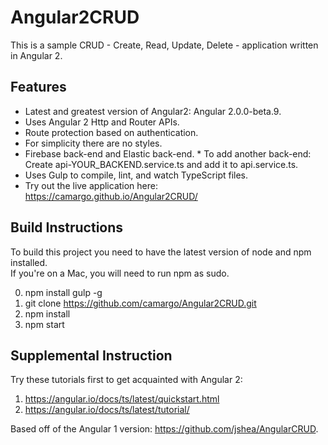 # Angular2CRUD

This is a sample CRUD - Create, Read, Update, Delete - application written in Angular 2.

## Features
* Latest and greatest version of Angular2: Angular 2.0.0-beta.9.
* Uses Angular 2 Http and Router APIs.
* Route protection based on authentication.
* For simplicity there are no styles.
* Firebase back-end and Elastic back-end.
      * To add another back-end: Create api-YOUR_BACKEND.service.ts and add it to api.service.ts.
* Uses Gulp to compile, lint, and watch TypeScript files.
* Try out the live application here: https://camargo.github.io/Angular2CRUD/

## Build Instructions

To build this project you need to have the latest version of node and npm installed.
<br>
If you're on a Mac, you will need to run npm as sudo.

0. npm install gulp -g
1. git clone https://github.com/camargo/Angular2CRUD.git
2. npm install
3. npm start
      
## Supplemental Instruction

Try these tutorials first to get acquainted with Angular 2:

1. https://angular.io/docs/ts/latest/quickstart.html
2. https://angular.io/docs/ts/latest/tutorial/

Based off of the Angular 1 version: https://github.com/jshea/AngularCRUD.
